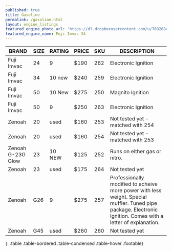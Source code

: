 ```yaml
---
published: true
title: Gasoline
permalink: /gasoline.html
layout: engine_listings
featured_engine_photo_url: 'https://dl.dropboxusercontent.com/u/76928840/Website%20Photos/featured/gas.jpg'
featured_engine_name: Fuji Imvac 34
---
```



















BRAND              |  SIZE   |  RATING  |  PRICE  |  SKU   |   DESCRIPTION
-------------------|---------|----------|---------|--------|--------------------                                                 
Fuji Imvac         | 24      | 9        | $190    | 262    | Electronic Ignition                                         
Fuji Imvac         | 34      | 10 new   | $240    | 259    | Electronic Ignition                                  
Fuji Imvac         | 50      | 10 New   | $275    | 250    | Magnito Ignition
Fuji Imvac         | 50      | 9        | $250    | 263    | Electronic Ignition                          
Zenoah             | 20      | used     | $160    | 253    | Not tested yet - matched with 254
Zenoah             | 20      | used     | $160    | 254    | Not tested yet - matched with 253 
Zenoah G-23G Glow  | 23      | 10 NEW   | $125    | 252    | Runs on either gas or nitro.   
Zenoah             | 23      | used     | $175    | 264    | Not tested yet                                       
Zenoah             | G26     | 9        | $275    | 257    | Professionally modified to acheive more power with less weight. Special muffler. Tuned pipe package. Electronic Ignition.  Comes with a letter of explanation.                                         
Zenoah             | G45     | used     | $260    | 260    | Not tested yet                                          
{: .table .table-bordered .table-condensed .table-hover .footable}
